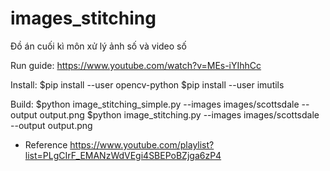 # images_stitching
Đồ án cuối kì môn xử lý ảnh số và video số

Run guide: 
https://www.youtube.com/watch?v=MEs-iYIhhCc

Install: 
$pip install --user opencv-python
$pip install --user imutils 

Build: 
$python image_stitching_simple.py --images images/scottsdale --output output.png
$python image_stitching.py --images images/scottsdale --output output.png 
- Reference
https://www.youtube.com/playlist?list=PLgCIrF_EMANzWdVEgi4SBEPoBZjga6zP4
